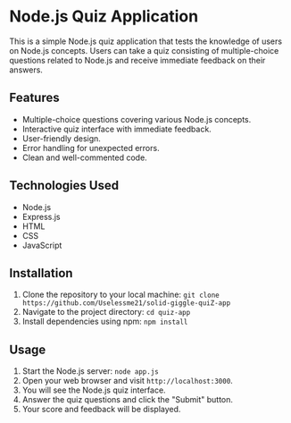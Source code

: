 # Node.js Quiz Application

This is a simple Node.js quiz application that tests the knowledge of users on Node.js concepts. Users can take a quiz consisting of multiple-choice questions related to Node.js and receive immediate feedback on their answers.


## Features

- Multiple-choice questions covering various Node.js concepts.
- Interactive quiz interface with immediate feedback.
- User-friendly design.
- Error handling for unexpected errors.
- Clean and well-commented code.


## Technologies Used

- Node.js
- Express.js
- HTML
- CSS
- JavaScript


## Installation

1. Clone the repository to your local machine:
``git clone https://github.com/Uselessme21/solid-giggle-quiZ-app``
2. Navigate to the project directory:
``cd quiz-app``
3. Install dependencies using npm:
``npm install``


## Usage

1. Start the Node.js server:
``node app.js``
2. Open your web browser and visit `http://localhost:3000`.
3. You will see the Node.js quiz interface.
4. Answer the quiz questions and click the "Submit" button.
5. Your score and feedback will be displayed.
